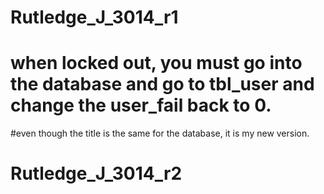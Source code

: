# Rutledge_J_3014_r1

# when locked out, you must go into the database and go to tbl_user and change the user_fail back to 0.

#even though the title is the same for the database, it is my new version.
# Rutledge_J_3014_r2
